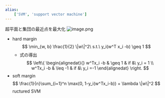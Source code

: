 ```yaml
---
alias:
    ['SVM', 'support vector machine']
---
```

超平面と集団の最近点を最大化
![image.png](学問%20academics/notion/data_analysis/ExportBlock-8be93bf0-4b33-41d8-a364-5b0c7eb222bc-Part-1/image%202.png)
- hard margin
    $$
    \min_{w, b} \frac{1}{2} \|w\|^2\ s.t.\ y_i(w^T x_i -b) \geq 1
    $$
    - 式の導出
        $$
        \left\{
          \begin{alignedat}{}
        w^Tx_i -b & \geq 1 & if &\ y_i = 1
        \\
        w^Tx_i -b & \leq -1 & if &\ y_i =-1
          \end{alignedat} 
        \right.
        $$
- soft margin
    $$
    \frac{1}{n}\sum_{i=1}^n \max(0, 1-y_i(w^Tx_i-b)) + \lambda \|w\|^2
    $$
ructured SVM